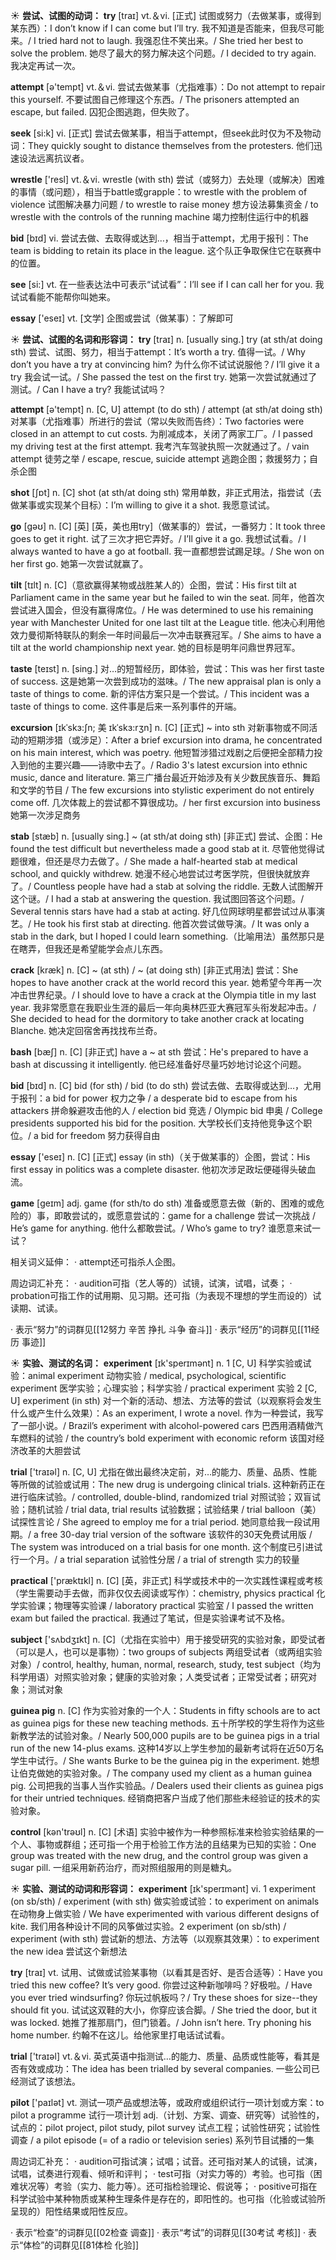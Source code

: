 ☀ <span class="category">**尝试、试图的动词：**</span>
<span class="vocabulary">**try**</span> [traɪ] 
<span class="definition">vt.＆vi. [正式] 试图或努力（去做某事，或得到某东西）：</span>I don’t know if I can come but I’ll try. 我不知道是否能来，但我尽可能来。/ I tried hard not to laugh. 我强忍住不笑出来。/ She tried her best to solve the problem. 她尽了最大的努力解决这个问题。/ I decided to try again. 我决定再试一次。

<span class="vocabulary">**attempt**</span> [ə'tempt] 
<span class="definition">vt.＆vi. 尝试去做某事（尤指难事）：</span>Do not attempt to repair this yourself. 不要试图自己修理这个东西。/ The prisoners attempted an escape, but failed. 囚犯企图逃跑，但失败了。

<span class="vocabulary">**seek**</span> [si:k] 
<span class="definition">vi. [正式] 尝试去做某事，相当于attempt，但seek此时仅为不及物动词：</span>They quickly sought to distance themselves from the protesters. 他们迅速设法远离抗议者。

<span class="vocabulary">**wrestle**</span> ['resl] 
<span class="definition">vt.＆vi. wrestle (with sth) 尝试（或努力）去处理（或解决）困难的事情（或问题），相当于battle或grapple：</span>to wrestle with the problem of violence 试图解决暴力问题 / to wrestle to raise money 想方设法募集资金 / to wrestle with the controls of the running machine 竭力控制住运行中的机器

<span class="vocabulary">**bid**</span> [bɪd] 
<span class="definition">vi. 尝试去做、去取得或达到…，相当于attempt，尤用于报刊：</span>The team is bidding to retain its place in the league. 这个队正争取保住它在联赛中的位置。

<span class="vocabulary">**see**</span> [si:] 
<span class="definition">vt. 在一些表达法中可表示“试试看”：</span>I’ll see if I can call her for you. 我试试看能不能帮你叫她来。

<span class="vocabulary">**essay**</span> ['eseɪ] 
<span class="definition">vt. [文学] 企图或尝试（做某事）：</span>了解即可

☀ <span class="category">**尝试、试图的名词和形容词：**</span>
<span class="vocabulary">**try**</span> [traɪ] 
<span class="definition">n. [usually sing.] try (at sth/at doing sth) 尝试、试图、努力，相当于attempt：</span>It’s worth a try. 值得一试。/ Why don’t you have a try at convincing him? 为什么你不试试说服他？/ I’ll give it a try 我会试一试。/ She passed the test on the first try. 她第一次尝试就通过了测试。/ Can I have a try? 我能试试吗？

<span class="vocabulary">**attempt**</span> [ə'tempt] 
<span class="definition">n. [C, U] attempt (to do sth) / attempt (at sth/at doing sth) 对某事（尤指难事）所进行的尝试（常以失败而告终）：</span>Two factories were closed in an attempt to cut costs. 为削减成本，关闭了两家工厂。/ I passed my driving test at the first attempt. 我考汽车驾驶执照一次就通过了。/ vain attempt 徒劳之举 / escape, rescue, suicide attempt 逃跑企图；救援努力；自杀企图

<span class="vocabulary">**shot**</span> [ʃɒt] 
<span class="definition">n. [C] shot (at sth/at doing sth) 常用单数，非正式用法，指尝试（去做某事或实现某个目标）：</span>I’m willing to give it a shot. 我愿意试试。

<span class="vocabulary">**go**</span> [ɡəʊ] 
<span class="definition">n. [C] [英] [英，美也用try]（做某事的）尝试，一番努力：</span>It took three goes to get it right. 试了三次才把它弄好。/ I’ll give it a go. 我想试试看。/ I always wanted to have a go at football. 我一直都想尝试踢足球。/ She won on her first go. 她第一次尝试就赢了。
                      
<span class="vocabulary">**tilt**</span> [tɪlt]
<span class="definition">n. [C]（意欲赢得某物或战胜某人的）企图，尝试：</span>His first tilt at Parliament came in the same year but he failed to win the seat. 同年，他首次尝试进入国会，但没有赢得席位。/ He was determined to use his remaining year with Manchester United for one last tilt at the League title. 他决心利用他效力曼彻斯特联队的剩余一年时间最后一次冲击联赛冠军。/ She aims to have a tilt at the world championship next year. 她的目标是明年问鼎世界冠军。
 
<span class="vocabulary">**taste**</span> [teɪst] 
<span class="definition">n. [sing.] 对…的短暂经历，即体验，尝试：</span>This was her first taste of success. 这是她第一次尝到成功的滋味。/ The new appraisal plan is only a taste of things to come. 新的评估方案只是一个尝试。/ This incident was a taste of things to come. 这件事是后来一系列事件的开端。
                       
<span class="vocabulary">**excursion**</span> [ɪkˈskɜ:ʃn; 美 ɪkˈskɜ:rʒn]
<span class="definition">n. [C] [正式] ~ into sth 对新事物或不同活动的短期涉猎（或涉足）：</span>After a brief excursion into drama, he concentrated on his main interest, which was poetry. 他短暂涉猎过戏剧之后便把全部精力投入到他的主要兴趣——诗歌中去了。/ Radio 3's latest excursion into ethnic music, dance and literature. 第三广播台最近开始涉及有关少数民族音乐、舞蹈和文学的节目 / The few excursions into stylistic experiment do not entirely come off. 几次体裁上的尝试都不算很成功。/ her first excursion into business 她第一次涉足商务

<span class="vocabulary">**stab**</span> [stæb]
<span class="definition">n. [usually sing.] ~ (at sth/at doing sth) [非正式] 尝试、企图：</span>He found the test difficult but nevertheless made a good stab at it. 尽管他觉得试题很难，但还是尽力去做了。/ She made a half-hearted stab at medical school, and quickly withdrew. 她漫不经心地尝试过考医学院，但很快就放弃了。/ Countless people have had a stab at solving the riddle. 无数人试图解开这个谜。/ I had a stab at answering the question. 我试图回答这个问题。/ Several tennis stars have had a stab at acting. 好几位网球明星都尝试过从事演艺。/ He took his first stab at directing. 他首次尝试做导演。/ It was only a stab in the dark, but I hoped I could learn something.（比喻用法）虽然那只是在瞎弄，但我还是希望能学会点儿东西。

<span class="vocabulary">**crack**</span> [kræk]
<span class="definition">n. [C] ~ (at sth) / ~ (at doing sth) [非正式用法] 尝试：</span>She hopes to have another crack at the world record this year. 她希望今年再一次冲击世界纪录。/ I should love to have a crack at the Olympia title in my last year. 我非常愿意在我职业生涯的最后一年向奥林匹亚大赛冠军头衔发起冲击。/ She decided to head for the dormitory to take another crack at locating Blanche. 她决定回宿舍再找找布兰奇。  
                    
<span class="vocabulary">**bash**</span> [bæʃ]
<span class="definition">n. [C] [非正式] have a ~ at sth 尝试：</span>He's prepared to have a bash at discussing it intelligently. 他已经准备好尽量巧妙地讨论这个问题。

<span class="vocabulary">**bid**</span> [bɪd] 
<span class="definition">n. [C] bid (for sth) / bid (to do sth) 尝试去做、去取得或达到…，尤用于报刊：</span>a bid for power 权力之争 / a desperate bid to escape from his attackers 拼命躲避攻击他的人 / election bid 竞选 / Olympic bid 申奥 / College presidents supported his bid for the position. 大学校长们支持他竞争这个职位。/ a bid for freedom 努力获得自由

<span class="vocabulary">**essay**</span> ['eseɪ] 
<span class="definition">n. [C] [正式] essay (in sth)（关于做某事的）企图，尝试：</span>His first essay in politics was a complete disaster. 他初次涉足政坛便碰得头破血流。

<span class="vocabulary">**game**</span> [ɡeɪm] 
<span class="definition">adj. game (for sth/to do sth) 准备或愿意去做（新的、困难的或危险的）事，即敢尝试的，或愿意尝试的：</span>game for a challenge 尝试一次挑战 / He’s game for anything. 他什么都敢尝试。/ Who’s game to try? 谁愿意来试一试？

相关词义延伸：
· attempt还可指杀人企图。

周边词汇补充：
· audition可指（艺人等的）试镜，试演，试唱，试奏；
· probation可指工作的试用期、见习期。还可指（为表现不理想的学生而设的）试读期、试读。

· 表示“努力”的词群见[[12努力 辛苦 挣扎 斗争 奋斗]]
· 表示“经历”的词群见[[11经历 事迹]]

☀ <span class="category">**实验、测试的名词：**</span>
<span class="vocabulary">**experiment**</span> [ɪk'sperɪmənt] 
<span class="definition">n. 1 [C, U] 科学实验或试验：</span>animal experiment 动物实验 / medical, psychological, scientific experiment 医学实验；心理实验；科学实验 / practical experiment 实验 <span class="definition">2 [C, U] experiment (in sth) 对一个新的活动、想法、方法等的尝试（以观察将会发生什么或产生什么效果）：</span>As an experiment, I wrote a novel. 作为一种尝试，我写了一部小说。/ Brazil’s experiment with alcohol-powered cars 巴西用酒精做汽车燃料的试验 / the country’s bold experiment with economic reform 该国对经济改革的大胆尝试

<span class="vocabulary">**trial**</span> ['traɪəl] 
<span class="definition">n. [C, U] 尤指在做出最终决定前，对…的能力、质量、品质、性能等所做的试验或试用：</span>The new drug is undergoing clinical trials. 这种新药正在进行临床试验。/ controlled, double-blind, randomized trial 对照试验；双盲试验；随机试验 / trial data, trial results 试验数据；试验结果 / trial balloon（美）试探性言论 / She agreed to employ me for a trial period. 她同意给我一段试用期。/ a free 30-day trial version of the software 该软件的30天免费试用版 / The system was introduced on a trial basis for one month. 这个制度已引进试行一个月。/ a trial separation 试验性分居 / a trial of strength 实力的较量

<span class="vocabulary">**practical**</span> ['præktɪkl] 
<span class="definition">n. [C] [英，非正式] 科学或技术中的一次实践性课程或考核（学生需要动手去做，而非仅仅去阅读或写作）：</span>chemistry, physics practical 化学实验课；物理等实验课 / laboratory practical 实验室 / I passed the written exam but failed the practical. 我通过了笔试，但是实验课考试不及格。

<span class="vocabulary">**subject**</span> ['sʌbdӡɪkt] 
<span class="definition">n. [C]（尤指在实验中）用于接受研究的实验对象，即受试者（可以是人，也可以是事物）：</span>two groups of subjects 两组受试者（或两组实验对象）/ control, healthy, human, normal, research, study, test subject（均为科学用语）对照实验对象；健康的实验对象；人类受试者；正常受试者；研究对象；测试对象
           
<span class="vocabulary">**guinea pig**</span>
<span class="definition">n. [C] 作为实验对象的一个人：</span>Students in fifty schools are to act as guinea pigs for these new teaching methods. 五十所学校的学生将作为这些新教学法的试验对象。/ Nearly 500,000 pupils are to be guinea pigs in a trial run of the new 14-plus exams. 这种14岁以上学生参加的最新考试将在近50万名学生中试行。/ She wants Burke to be the guinea pig in the experiment. 她想让伯克做她的实验对象。/ The company used my client as a human guinea pig. 公司把我的当事人当作实验品。/ Dealers used their clients as guinea pigs for their untried techniques. 经销商把客户当成了他们那些未经验证的技术的实验对象。

<span class="vocabulary">**control**</span> [kən'trəʊl] 
<span class="definition">n. [C] [术语] 实验中被作为一种参照标准来检验实验结果的一个人、事物或群组；还可指一个用于检验工作方法的且结果为已知的实验：</span>One group was treated with the new drug, and the control group was given a sugar pill. 一组采用新药治疗，而对照组服用的则是糖丸。

☀ <span class="category">**实验、测试的动词和形容词：**</span>
<span class="vocabulary">**experiment**</span> [ɪk'sperɪmənt] 
<span class="definition">vi. 1 experiment (on sb/sth) / experiment (with sth) 做实验或试验：</span>to experiment on animals 在动物身上做实验 / We have experimented with various different designs of kite. 我们用各种设计不同的风筝做过实验。<span class="definition">2 experiment (on sb/sth) / experiment (with sth) 尝试新的想法、方法等（以观察其效果）：</span>to experiment the new idea 尝试这个新想法

<span class="vocabulary">**try**</span> [traɪ] 
<span class="definition">vt. 试用、试做或试验某事物（以看其是否好、是否合适等）：</span>Have you tried this new coffee? It’s very good. 你尝过这种新咖啡吗？好极啦。/ Have you ever tried windsurfing? 你玩过帆板吗？/ Try these shoes for size--they should fit you. 试试这双鞋的大小，你穿应该合脚。/ She tried the door, but it was locked. 她推了推那扇门，但门锁着。/ John isn’t here. Try phoning his home number. 约翰不在这儿。给他家里打电话试试看。 

<span class="vocabulary">**trial**</span> ['traɪəl] 
<span class="definition">vt.＆vi. 英式英语中指测试…的能力、质量、品质或性能等，看其是否有效或成功：</span>The idea has been trialled by several companies. 一些公司已经测试了该想法。

<span class="vocabulary">**pilot**</span> ['paɪlət] 
<span class="definition">vt. 测试一项产品或想法等，或政府或组织试行一项计划或方案：</span>to pilot a programme 试行一项计划 <span class="definition">adj.（计划、方案、调查、研究等）试验性的，试点的：</span>pilot project, pilot study, pilot survey 试点工程；试验性研究；试验性调查 / a pilot episode (= of a radio or television series) 系列节目试播的一集

周边词汇补充：
· audition可指试演；试唱；试音。还可指对某人的试镜，试演，试唱，试奏进行观看、倾听和评判；
· test可指（对实力等的）考验。也可指（困难状况等）考验（实力、能力等）。还可指检验理论、假说等；
· positive可指在科学试验中某种物质或某种生理条件是存在的，即阳性的。也可指（化验或试验所呈现的）阳性结果或阳性反应。

· 表示“检查”的词群见[[02检查 调查]]
· 表示“考试”的词群见[[30考试 考核]]
· 表示“体检”的词群见[[81体检 化验]]
